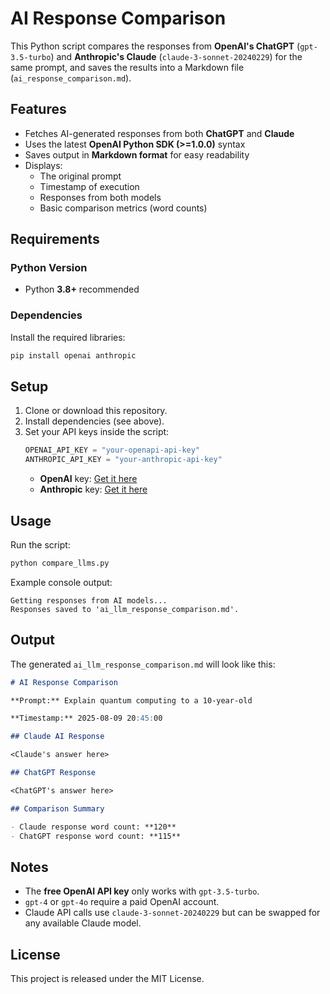 # AI Response Comparison


This Python script compares the responses from **OpenAI's ChatGPT** (`gpt-3.5-turbo`) and **Anthropic's Claude** (`claude-3-sonnet-20240229`) for the same prompt, and saves the results into a Markdown file (`ai_response_comparison.md`).

## Features

- Fetches AI-generated responses from both **ChatGPT** and **Claude**
- Uses the latest **OpenAI Python SDK (>=1.0.0)** syntax
- Saves output in **Markdown format** for easy readability
- Displays:
  - The original prompt
  - Timestamp of execution
  - Responses from both models
  - Basic comparison metrics (word counts)

## Requirements

### Python Version

- Python **3.8+** recommended

### Dependencies

Install the required libraries:

```bash
pip install openai anthropic
```

## Setup

1. Clone or download this repository.
2. Install dependencies (see above).
3. Set your API keys inside the script:
   ```python
   OPENAI_API_KEY = "your-openapi-api-key"
   ANTHROPIC_API_KEY = "your-anthropic-api-key"
   ```
   - **OpenAI** key: [Get it here](https://platform.openai.com/account/api-keys)
   - **Anthropic** key: [Get it here](https://console.anthropic.com/account/keys)

## Usage

Run the script:

```bash
python compare_llms.py
```

Example console output:

```
Getting responses from AI models...
Responses saved to 'ai_llm_response_comparison.md'.
```

## Output

The generated `ai_llm_response_comparison.md` will look like this:

```markdown
# AI Response Comparison

**Prompt:** Explain quantum computing to a 10-year-old

**Timestamp:** 2025-08-09 20:45:00

## Claude AI Response

<Claude's answer here>

## ChatGPT Response

<ChatGPT's answer here>

## Comparison Summary

- Claude response word count: **120**
- ChatGPT response word count: **115**
```

## Notes

- The **free OpenAI API key** only works with `gpt-3.5-turbo`.
- `gpt-4` or `gpt-4o` require a paid OpenAI account.
- Claude API calls use `claude-3-sonnet-20240229` but can be swapped for any available Claude model.

## License

This project is released under the MIT License.
